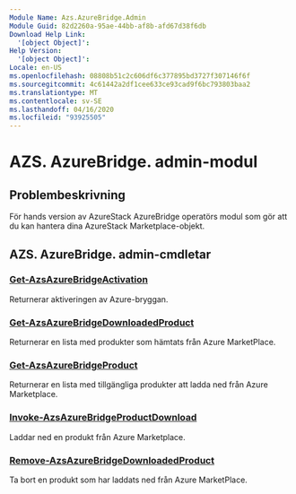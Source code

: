 ```yaml
---
Module Name: Azs.AzureBridge.Admin
Module Guid: 82d2260a-95ae-44bb-af8b-afd67d38f6db
Download Help Link:
  '[object Object]': 
Help Version:
  '[object Object]': 
Locale: en-US
ms.openlocfilehash: 08808b51c2c606df6c377895bd3727f307146f6f
ms.sourcegitcommit: 4c61442a2df1cee633ce93cad9f6bc793803baa2
ms.translationtype: MT
ms.contentlocale: sv-SE
ms.lasthandoff: 04/16/2020
ms.locfileid: "93925505"
---
```

# AZS. AzureBridge. admin-modul
## Problembeskrivning
För hands version av AzureStack AzureBridge operatörs modul som gör att du kan hantera dina AzureStack Marketplace-objekt.

## AZS. AzureBridge. admin-cmdletar
### [Get-AzsAzureBridgeActivation](Get-AzsAzureBridgeActivation.md)
Returnerar aktiveringen av Azure-bryggan.

### [Get-AzsAzureBridgeDownloadedProduct](Get-AzsAzureBridgeDownloadedProduct.md)
Returnerar en lista med produkter som hämtats från Azure MarketPlace.

### [Get-AzsAzureBridgeProduct](Get-AzsAzureBridgeProduct.md)
Returnerar en lista med tillgängliga produkter att ladda ned från Azure Marketplace.

### [Invoke-AzsAzureBridgeProductDownload](Invoke-AzsAzureBridgeProductDownload.md)
Laddar ned en produkt från Azure Marketplace.

### [Remove-AzsAzureBridgeDownloadedProduct](Remove-AzsAzureBridgeDownloadedProduct.md)
Ta bort en produkt som har laddats ned från Azure MarketPlace.

